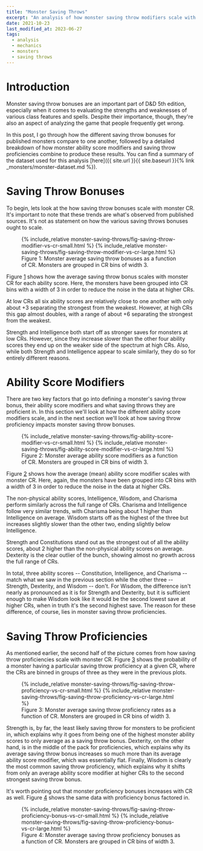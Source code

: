 ```yaml
---
title: "Monster Saving Throws"
excerpt: "An analysis of how monster saving throw modifiers scale with CR."
date: 2021-10-23
last_modified_at: 2023-06-27
tags:
  - analysis
  - mechanics
  - monsters
  - saving throws
---
```


# Introduction

Monster saving throw bonuses are an important part of D&D 5th edition, especially when it comes to evaluating the strengths and weaknesses of various class features and spells. Despite their importance, though, they're also an aspect of analyzing the game that people frequently get wrong.

In this post, I go through how the different saving throw bonuses for published monsters compare to one another, followed by a detailed breakdown of how monster ability score modifiers and saving throw proficiencies combine to produce these results. You can find a summary of the dataset used for this analysis [here]({{ site.url }}{{ site.baseurl }}{% link _monsters/monster-dataset.md %}).

# Saving Throw Bonuses

To begin, lets look at the how saving throw bonuses scale with monster CR. It's important to note that these trends are what's observed from published sources. It's not as statement on how the various saving throws bonuses ought to scale.

<figure alt="Saving Throw Modifier vs CR" id="fig:monster-saving-throw-modifier-trends">
    {% include_relative monster-saving-throws/fig-saving-throw-modifier-vs-cr-small.html %}
    {% include_relative monster-saving-throws/fig-saving-throw-modifier-vs-cr-large.html %}
    <figcaption>Figure 1: Monster average saving throw bonuses as a function of CR. Monsters are grouped in CR bins of width 3.</figcaption>
</figure>

Figure <a href="#fig:monster-saving-throw-modifier-trends" class="fig-ref">1</a> shows how the average saving throw bonus scales with monster CR for each ability score. Here, the monsters have been grouped into CR bins with a width of 3 in order to reduce the noise in the data at higher CRs.

At low CRs all six ability scores are relatively close to one another with only about +3 separating the strongest from the weakest. However, at high CRs this gap almost doubles, with a range of about +6 separating the strongest from the weakest.

Strength and Intelligence both start off as stronger saves for monsters at low CRs. However, since they increase slower than the other four ability scores they end up on the weaker side of the spectrum at high CRs. Also, while both Strength and Intelligence appear to scale similarly, they do so for entirely different reasons.

# Ability Score Modifiers

There are two key factors that go into defining a monster's saving throw bonus, their ability score modifiers and what saving throws they are proficient in. In this section we'll look at how the different ability score modifiers scale, and in the next section we'll look at how saving throw proficiency impacts monster saving throw bonuses.

<figure alt="Ability Score Modifier vs CR" id="fig:monster-ability-score-modifier-trends">
    {% include_relative monster-saving-throws/fig-ability-score-modifier-vs-cr-small.html %}
    {% include_relative monster-saving-throws/fig-ability-score-modifier-vs-cr-large.html %}
    <figcaption>Figure 2: Monster average ability score modifiers as a function of CR. Monsters are grouped in CR bins of width 3.</figcaption>
</figure>

Figure <a href="#fig:monster-ability-score-modifier-trends" class="fig-ref">2</a> shows how the average (mean) ability score modifier scales with monster CR. Here, again, the monsters have been grouped into CR bins with a width of 3 in order to reduce the noise in the data at higher CRs.

The non-physical ability scores, Intelligence, Wisdom, and Charisma perform similarly across the full range of CRs. Charisma and Intelligence follow very similar trends, with Charisma being about 1 higher than Intelligence on average. Wisdom starts off as the highest of the three but increases slightly slower than the other two, ending slightly below Intelligence.

Strength and Constitutions stand out as the strongest out of all the ability scores, about 2 higher than the non-physical ability scores on average. Dexterity is the clear outlier of the bunch, showing almost no growth across the full range of CRs.

In total, three ability scores -- Constitution, Intelligence, and Charisma -- match what we saw in the previous section while the other three -- Strength, Dexterity, and Wisdom -- don't. For Wisdom, the difference isn't nearly as pronounced as it is for Strength and Dexterity, but it is sufficient enough to make Wisdom look like it would be the second lowest save at higher CRs, when in truth it's the second highest save. The reason for these difference, of course, lies in monster saving throw proficiencies.

# Saving Throw Proficiencies

As mentioned earlier, the second half of the picture comes from how saving throw proficiencies scale with monster CR. Figure <a href="#fig:monster-saving-throw-proficiency-trends" class="fig-ref">3</a> shows the probability of a monster having a particular saving throw proficiency at a given CR, where the CRs are binned in groups of three as they were in the previous plots.

<figure alt="Saving Throw Proficiency vs CR" id="fig:monster-saving-throw-proficiency-trends">
    {% include_relative monster-saving-throws/fig-saving-throw-proficiency-vs-cr-small.html %}
    {% include_relative monster-saving-throws/fig-saving-throw-proficiency-vs-cr-large.html %}
    <figcaption>Figure 3: Monster average saving throw proficiency rates as a function of CR. Monsters are grouped in CR bins of width 3.</figcaption>
</figure>

Strength is, by far, the least likely saving throw for monsters to be proficient in, which explains why it goes from being one of the highest monster ability scores to only average as a saving throw bonus. Dexterity, on the other hand, is in the middle of the pack for proficiencies, which explains why its average saving throw bonus increases so much more than its average ability score modifier, which was essentially flat. Finally, Wisdom is clearly the most common saving throw proficiency, which explains why it shifts from only an average ability score modifier at higher CRs to the second strongest saving throw bonus.

It's worth pointing out that monster proficiency bonuses increases with CR as well. Figure <a href="#fig:monster-saving-throw-proficiency-bonus-trends" class="fig-ref">4</a> shows the same data with proficiency bonus factored in.

<figure alt="Saving Throw Proficiency Bonus vs CR" id="fig:monster-saving-throw-proficiency-bonus-trends">
    {% include_relative monster-saving-throws/fig-saving-throw-proficiency-bonus-vs-cr-small.html %}
    {% include_relative monster-saving-throws/fig-saving-throw-proficiency-bonus-vs-cr-large.html %}
    <figcaption>Figure 4: Monster average saving throw proficiency bonuses as a function of CR. Monsters are grouped in CR bins of width 3.</figcaption>
</figure>

<!--
# Extra Credit

For those wanting to see the trends for ability score modifiers and proficiency bonuses side by side, Fig. <a href="#fig:ability-mods-and-prof-bonus-vs-cr" class="fig-ref">5</a> shows a side by side comparison between the two.

<figure class="half" id="fig:ability-mods-and-prof-bonus-vs-cr">
    {% include_relative monster-saving-throws/fig-ability-score-modifier-vs-cr-small.html %}
    {% include_relative monster-saving-throws/fig-ability-score-modifier-vs-cr-large.html %}
    {% include_relative monster-saving-throws/fig-saving-throw-proficiency-bonus-vs-cr-small.html %}
    {% include_relative monster-saving-throws/fig-saving-throw-proficiency-bonus-vs-cr-large.html %}
    <figcaption>Figure 5: Monster average ability score modifier and proficiency bonuses as a function of CR. Monsters are grouped in CR bins of width 3.</figcaption>
</figure>
-->